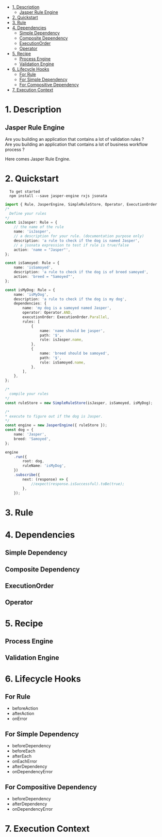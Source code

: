 - [1. Description](#1-description)
  - [Jasper Rule Engine](#jasper-rule-engine)
- [2. Quickstart](#2-quickstart)
- [3. Rule](#3-rule)
- [4. Dependencies](#4-dependencies)
  - [Simple Dependency](#simple-dependency)
  - [Composite Dependency](#composite-dependency)
  - [ExecutionOrder](#executionorder)
  - [Operator](#operator)
- [5. Recipe](#5-recipe)
  - [Process Engine](#process-engine)
  - [Validation Engine](#validation-engine)
- [6. Lifecycle Hooks](#6-lifecycle-hooks)
  - [For Rule](#for-rule)
  - [For Simple Dependency](#for-simple-dependency)
  - [For Compositive Dependency](#for-compositive-dependency)
- [7. Execution Context](#7-execution-context)


# 1. Description
  ## Jasper Rule Engine
  Are you building an application that contains a lot of validation rules ?   
  Are you building an application that contains a lot of business workflow process ?   
  
  Here comes Jasper Rule Engine.

# 2. Quickstart
      To get started  
      npm install --save jasper-engine rxjs jsonata

```typescript
import { Rule, JasperEngine, SimpleRuleStore, Operator, ExecutionOrder } from 'jasper-engine';
/*
  Define your rules
*/
const isJasper: Rule = {
    // the name of the rule
    name: 'isJasper',
    // a description for your rule. (documentation purpose only)
    description: 'a rule to check if the dog is named Jasper',
    // a jsonata expression to test if rule is true/false
    action: 'name = "Jasper"',
};

const isSamoyed: Rule = {
    name: 'isSamoyed',
    description: 'a rule to check if the dog is of breed samoyed',
    action: 'breed = "Samoyed"',
};

const isMyDog: Rule = {
    name: 'isMyDog',
    description: 'a rule to check if the dog is my dog',
    dependencies: {
        name: 'my dog is a samoyed named Jasper',
        operator: Operator.AND,
        executionOrder: ExecutionOrder.Parallel,
        rules: [
            {
                name: 'name should be jasper',
                path: '$',
                rule: isJasper.name,
            },
            {
                name: 'breed should be samoyed',
                path: '$',
                rule: isSamoyed.name,
            },
        ],
    },
};

/*
  compile your rules
*/
const ruleStore = new SimpleRuleStore(isJasper, isSamoyed, isMyDog);

/*
* execute to figure out if the dog is Jasper.
*/
const engine = new JasperEngine({ ruleStore });
const dog = {
    name: 'Jasper',
    breed: 'Samoyed',
};

engine
    .run({
        root: dog,
        ruleName: 'isMyDog',
    })
    .subscribe({
        next: (response) => {
            //expect(response.isSuccessful).toBe(true);
        },
    });

```

# 3. Rule


# 4. Dependencies
## Simple Dependency

## Composite Dependency

## ExecutionOrder

## Operator

# 5. Recipe
## Process Engine
## Validation Engine

# 6. Lifecycle Hooks
## For Rule
* beforeAction
* afterAction
* onError

## For Simple Dependency
* beforeDependency
* beforeEach
* afterEach
* onEachError
* afterDependency
* onDependencyError

## For Compositive Dependency
* beforeDependency
* afterDependency
* onDependencyError

# 7. Execution Context

